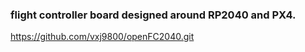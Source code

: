 ### flight controller board designed around RP2040 and PX4.
https://github.com/vxj9800/openFC2040.git